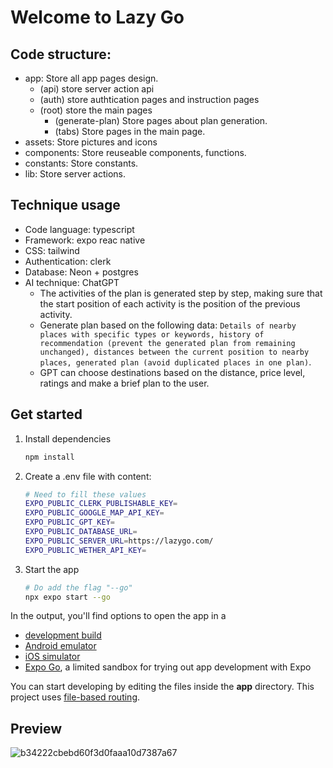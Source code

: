 # Welcome to Lazy Go

## Code structure:

- app: Store all app pages design.
  - (api) store server action api
  - (auth) store authtication pages and instruction pages
  - (root) store the main pages
    - (generate-plan) Store pages about plan generation.
    - (tabs) Store pages in the main page.
- assets: Store pictures and icons
- components: Store reuseable components, functions.
- constants: Store constants.
- lib: Store server actions.

## Technique usage

- Code language: typescript
- Framework: expo reac native
- CSS: tailwind
- Authentication: clerk
- Database: Neon + postgres
- AI technique: ChatGPT
  - The activities of the plan is generated step by step, making sure that the start position of each activity is the position of the previous activity. 
  - Generate plan based on the following data: ```Details of nearby places with specific types or keywords, history of recommendation (prevent the generated plan from remaining unchanged), distances between the current position to nearby places, generated plan (avoid duplicated places in one plan)```.
  - GPT can choose destinations based on the distance, price level, ratings and make a brief plan to the user.


## Get started

1. Install dependencies

   ```bash
   npm install
   ```

2. Create a .env file with content:

   ```bash
   # Need to fill these values
   EXPO_PUBLIC_CLERK_PUBLISHABLE_KEY=
   EXPO_PUBLIC_GOOGLE_MAP_API_KEY=
   EXPO_PUBLIC_GPT_KEY=
   EXPO_PUBLIC_DATABASE_URL=
   EXPO_PUBLIC_SERVER_URL=https://lazygo.com/
   EXPO_PUBLIC_WETHER_API_KEY=
   ```

3. Start the app

   ```bash
   # Do add the flag "--go"
   npx expo start --go
   ```

In the output, you'll find options to open the app in a

- [development build](https://docs.expo.dev/develop/development-builds/introduction/)
- [Android emulator](https://docs.expo.dev/workflow/android-studio-emulator/)
- [iOS simulator](https://docs.expo.dev/workflow/ios-simulator/)
- [Expo Go](https://expo.dev/go), a limited sandbox for trying out app development with Expo

You can start developing by editing the files inside the **app** directory. This project uses [file-based routing](https://docs.expo.dev/router/introduction).

## Preview
![b34222cbebd60f3d0faaa10d7387a67](https://github.com/user-attachments/assets/144a7677-59d4-4a15-87b8-60c9e6d75805)
